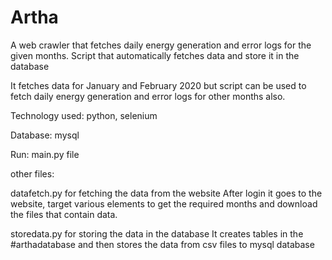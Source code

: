 # Artha
A web crawler that fetches daily energy generation and error logs for the given months. Script that automatically fetches data and store it in the database

It fetches data for January and February 2020 but script can be used to fetch daily energy generation and error logs for other months also. 

Technology used: python, selenium

Database: mysql

Run: main.py file

other files: 

datafetch.py for fetching the data from the website
After login it goes to the website, target various elements to get the required months and download the files that contain data.

storedata.py for storing the data in the database
It creates tables in the #arthadatabase and then stores the data from csv files to mysql database


